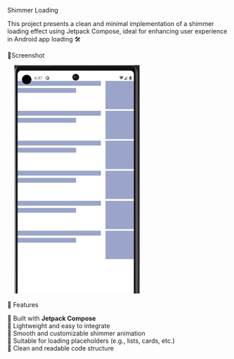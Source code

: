 Shimmer Loading 



This project presents a clean and minimal implementation of a shimmer loading effect using Jetpack Compose, ideal for enhancing user experience in Android app loading 🛠️


 
 📱Screenshot
 &nbsp;&nbsp;&nbsp;
<p align="center">
 
   &nbsp;&nbsp;&nbsp;
  <img src="https://github.com/abol4dp/ShimmerLoading/blob/master/shimmer.png" width="285" />
</p>




 
 🚀 Features

🔹 Built with **Jetpack Compose**  
🔹 Lightweight and easy to integrate  
🔹 Smooth and customizable shimmer animation  
🔹 Suitable for loading placeholders (e.g., lists, cards, etc.)  
🔹 Clean and readable code structure
